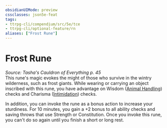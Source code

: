 ```yaml
---
obsidianUIMode: preview
cssclasses: json5e-feat
tags:
- ttrpg-cli/compendium/src/5e/tce
- ttrpg-cli/optional-feature/rn
aliases: ["Frost Rune"]
---
```

# Frost Rune
*Source: Tasha's Cauldron of Everything p. 45*  
This rune's magic evokes the might of those who survive in the wintry wilderness, such as frost giants. While wearing or carrying an object inscribed with this rune, you have advantage on Wisdom ([Animal Handling](3-Mechanics/CLI/rules/skills.md#Animal%20Handling)) checks and Charisma ([Intimidation](3-Mechanics/CLI/rules/skills.md#Intimidation)) checks.

In addition, you can invoke the rune as a bonus action to increase your sturdiness. For 10 minutes, you gain a +2 bonus to all ability checks and saving throws that use Strength or Constitution. Once you invoke this rune, you can't do so again until you finish a short or long rest.